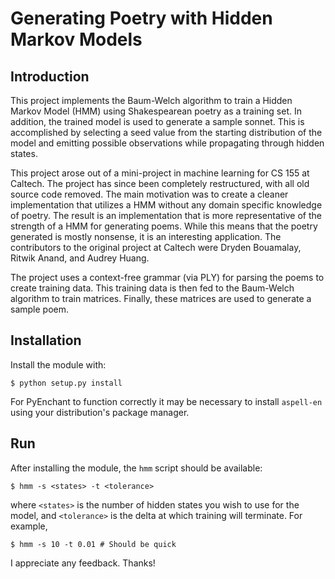 # Generating Poetry with Hidden Markov Models

## Introduction

This project implements the Baum-Welch algorithm to train a Hidden Markov Model 
(HMM) using Shakespearean poetry as a training set. In addition, the trained 
model is used to generate a sample sonnet. This is accomplished by selecting a 
seed value from the starting distribution of the model and emitting possible 
observations while propagating through hidden states.

This project arose out of a mini-project in machine learning for CS 155 at 
Caltech. The project has since been completely restructured, with all old 
source code removed. The main motivation was to create a cleaner implementation 
that utilizes a HMM without any domain specific knowledge of poetry. The result 
is an implementation that is more representative of the strength of a HMM for
generating poems. While this means that the poetry generated is mostly nonsense,
it is an interesting application. The contributors to the original project at 
Caltech were Dryden Bouamalay, Ritwik Anand, and Audrey Huang.

The project uses a context-free grammar (via PLY) for parsing the poems to 
create training data. This training data is then fed to the Baum-Welch algorithm
to train matrices. Finally, these matrices are used to generate a sample poem.

## Installation

Install the module with:

```
$ python setup.py install
```

For PyEnchant to function correctly it may be necessary to install `aspell-en`
using your distribution's package manager.

## Run

After installing the module, the `hmm` script should be available:

```
$ hmm -s <states> -t <tolerance>
```

where `<states>` is the number of hidden states you wish to use for the model,
and `<tolerance>` is the delta at which training will terminate. For example,

```
$ hmm -s 10 -t 0.01 # Should be quick
```

I appreciate any feedback. Thanks!